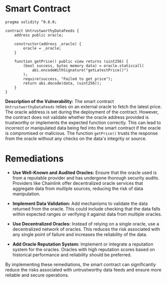 # Smart Contract

```solidity
pragma solidity ^0.8.0;

contract UntrustworthyDataFeeds {
    address public oracle;

    constructor(address _oracle) {
        oracle = _oracle;
    }

    function getPrice() public view returns (uint256) {
        (bool success, bytes memory data) = oracle.staticcall(
            abi.encodeWithSignature("getLatestPrice()")
        );
        require(success, "Failed to get price");
        return abi.decode(data, (uint256));
    }
}
```

**Description of the Vulnerability:**
The smart contract `UntrustworthyDataFeeds` relies on an external oracle to fetch the latest price. The oracle address is set during the deployment of the contract. However, the contract does not validate whether the oracle address provided is trustworthy or implements the expected function correctly. This can lead to incorrect or manipulated data being fed into the smart contract if the oracle is compromised or malicious. The function `getPrice()` trusts the response from the oracle without any checks on the data's integrity or source.

# Remediations

- **Use Well-Known and Audited Oracles:** Ensure that the oracle used is from a reputable provider and has undergone thorough security audits. Providers like Chainlink offer decentralized oracle services that aggregate data from multiple sources, reducing the risk of data manipulation.

- **Implement Data Validation:** Add mechanisms to validate the data returned from the oracle. This could include checking that the data falls within expected ranges or verifying it against data from multiple oracles.

- **Use Decentralized Oracles:** Instead of relying on a single oracle, use a decentralized network of oracles. This reduces the risk associated with any single point of failure and increases the reliability of the data.

- **Add Oracle Reputation System:** Implement or integrate a reputation system for the oracles. Oracles with high reputation scores based on historical performance and reliability should be preferred.

By implementing these remediations, the smart contract can significantly reduce the risks associated with untrustworthy data feeds and ensure more reliable and secure operations.